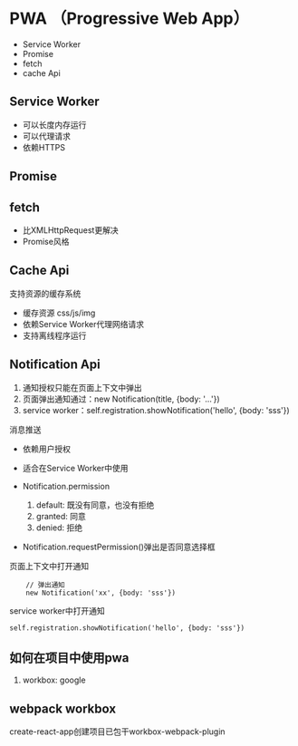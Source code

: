 # PWA （Progressive Web App）

- Service Worker
- Promise
- fetch
- cache Api

## Service Worker
- 可以长度内存运行
- 可以代理请求
- 依赖HTTPS

## Promise
## fetch
- 比XMLHttpRequest更解决
- Promise风格

## Cache Api
支持资源的缓存系统
- 缓存资源 css/js/img
- 依赖Service Worker代理网络请求
- 支持离线程序运行

## Notification Api
1. 通知授权只能在页面上下文中弹出
2. 页面弹出通知通过：new Notification(title, {body: '...'})
3. service worker：self.registration.showNotification('hello', {body: 'sss'})


消息推送
- 依赖用户授权
- 适合在Service Worker中使用

- Notification.permission
  1. default: 既没有同意，也没有拒绝
  2. granted: 同意
  3. denied: 拒绝
- Notification.requestPermission()弹出是否同意选择框

页面上下文中打开通知
```
    // 弹出通知
    new Notification('xx', {body: 'sss'})
```

service worker中打开通知
```
self.registration.showNotification('hello', {body: 'sss'})
```

## 如何在项目中使用pwa
1. workbox: google

## webpack workbox
create-react-app创建项目已包干workbox-webpack-plugin
